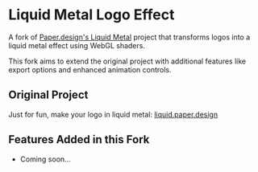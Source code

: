 # Liquid Metal Logo Effect

A fork of [Paper.design's Liquid Metal](https://liquid.paper.design) project that transforms logos into a liquid metal effect using WebGL shaders.

This fork aims to extend the original project with additional features like export options and enhanced animation controls.

## Original Project
Just for fun, make your logo in liquid metal: [liquid.paper.design](https://liquid.paper.design)

## Features Added in this Fork
- Coming soon...
